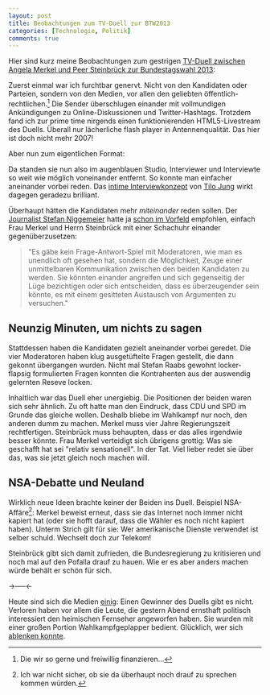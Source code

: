 ```yaml
---
layout: post
title: Beobachtungen zum TV-Duell zur BTW2013
categories: [Technologie, Politik]
comments: true
---
```


Hier sind kurz meine Beobachtungen zum gestrigen [TV-Duell zwischen Angela Merkel und Peer Steinbrück zur Bundestagswahl 2013](https://www.youtube.com/watch?v=fj3cEBLDOEE):
<!--more-->
Zuerst einmal war ich furchtbar genervt. Nicht von den Kandidaten oder Parteien, sondern von den Medien, vor allen den geliebten öffentlich-rechtlichen.[^1] Die Sender überschlugen einander mit vollmundigen Ankündigungen zu Online-Diskussionen und Twitter-Hashtags. Trotzdem fand ich zur prime time nirgends einen funktionierenden HTML5-Livestream des Duells. Überall nur lächerliche flash player in Antennenqualität. Das hier ist doch nicht mehr 2007!

Aber nun zum eigentlichen Format:

Da standen sie nun also im augenblauen Studio, Interviewer und Interviewte so weit wie möglich voneinander entfernt. So konnte man einfacher aneinander vorbei reden. Das [intime Interviewkonzept](http://www.sueddeutsche.de/medien/jung-naiv-bei-joiz-schoen-bloed-1.1749827) von [Tilo Jung](https://twitter.com/TiloJung) wirkt dagegen geradezu brilliant.

Überhaupt hätten die Kandidaten mehr *miteinander* reden sollen. Der [Journalist Stefan Niggemeier](https://twitter.com/niggi) hatte ja [schon im Vorfeld](http://www.stefan-niggemeier.de/blog/vier-moderatoren-sind-vier-zuviel-das-tv-duell-ein-vorschlag-zur-guete/) empfohlen, einfach Frau Merkel und Herrn Steinbrück mit einer Schachuhr einander gegenüberzusetzen:

> "Es gäbe kein Frage-Antwort-Spiel mit Moderatoren, wie man es unendlich oft gesehen hat, sondern die Möglichkeit, Zeuge einer unmittelbaren Kommunikation zwischen den beiden Kandidaten zu werden. Sie könnten einander angreifen und sich gegenseitig der Lüge bezichtigen oder sich entscheiden, dass es überzeugender sein könnte, es mit einem gesitteten Austausch von Argumenten zu versuchen."

## Neunzig Minuten, um nichts zu sagen

Stattdessen haben die Kandidaten gezielt aneinander vorbei geredet. Die vier Moderatoren haben klug ausgetüftelte Fragen gestellt, die dann gekonnt übergangen wurden. Nicht mal Stefan Raabs gewohnt locker-flapsig formulierten Fragen konnten die Kontrahenten aus der auswendig gelernten Reseve locken.

Inhaltlich war das Duell eher unergiebig. Die Positionen der beiden waren sich sehr ähnlich. Zu oft hatte man den Eindruck, dass CDU und SPD im Grunde das gleiche wollen. Deshalb bliebe im Wahlkampf nur noch, den anderen dumm zu machen. Merkel muss vier Jahre Regierungszeit rechtfertigen. Steinbrück muss behaupten, dass er das alles irgendwie besser könnte.
Frau Merkel verteidigt sich übrigens grottig: Was sie geschafft hat sei "relativ sensationell". In der Tat. Viel lieber redet sie über das, was sie jetzt gleich noch machen will.

## NSA-Debatte und Neuland

Wirklich neue Ideen brachte keiner der Beiden ins Duell. Beispiel NSA-Affäre[^2]: Merkel beweist erneut, dass sie das Internet noch immer nicht kapiert hat (oder sie hofft darauf, dass die Wähler es noch nicht kapiert haben). Unterm Strich gilt für sie: Wer amerikanische Dienste verwendet ist selber schuld. Wechselt doch zur Telekom!

Steinbrück gibt sich damit zufrieden, die Bundesregierung zu kritisieren und noch mal auf den Pofalla drauf zu hauen. Wie er es aber anders machen würde behält er schön für sich.

->–––<-

Heute sind sich die Medien [einig](https://www.google.de/search?q=tv+duell+sieger): Einen Gewinner des Duells gibt es nicht. Verloren haben vor allem die Leute, die gestern Abend ernsthaft politisch interessiert den heimischen Fernseher angeworfen haben. Sie wurden mit einer großen Portion Wahlkampfgeplapper bedient. Glücklich, wer sich [ablenken konnte](https://twitter.com/schlandkette).

[^1]: Die wir so gerne und freiwillig finanzieren…

[^2]: Ich war nicht sicher, ob sie da überhaupt noch drauf zu sprechen kommen würden.